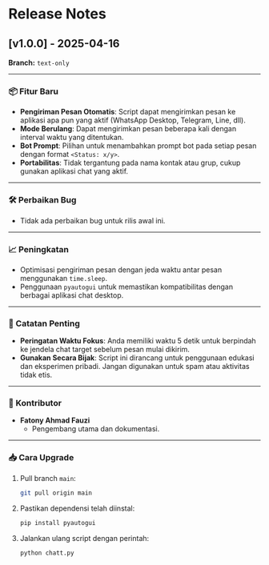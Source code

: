 # Release Notes

## [v1.0.0] - 2025-04-16

**Branch:** `text-only`

---

### 📦 Fitur Baru

- **Pengiriman Pesan Otomatis**: Script dapat mengirimkan pesan ke aplikasi apa pun yang aktif (WhatsApp Desktop, Telegram, Line, dll).
- **Mode Berulang**: Dapat mengirimkan pesan beberapa kali dengan interval waktu yang ditentukan.
- **Bot Prompt**: Pilihan untuk menambahkan prompt bot pada setiap pesan dengan format `<Status: x/y>`.
- **Portabilitas**: Tidak tergantung pada nama kontak atau grup, cukup gunakan aplikasi chat yang aktif.

---

### 🛠️ Perbaikan Bug

- Tidak ada perbaikan bug untuk rilis awal ini.

---

### 📈 Peningkatan

- Optimisasi pengiriman pesan dengan jeda waktu antar pesan menggunakan `time.sleep`.
- Penggunaan `pyautogui` untuk memastikan kompatibilitas dengan berbagai aplikasi chat desktop.

---

### 🚨 Catatan Penting

- **Peringatan Waktu Fokus**: Anda memiliki waktu 5 detik untuk berpindah ke jendela chat target sebelum pesan mulai dikirim.
- **Gunakan Secara Bijak**: Script ini dirancang untuk penggunaan edukasi dan eksperimen pribadi. Jangan digunakan untuk spam atau aktivitas tidak etis.

---

### 👷 Kontributor

- **Fatony Ahmad Fauzi**
  - Pengembang utama dan dokumentasi.

---

### 📥 Cara Upgrade

1. Pull branch `main`:
   ```bash
   git pull origin main
   ```
2. Pastikan dependensi telah diinstal:
   ```bash
   pip install pyautogui
   ```
3. Jalankan ulang script dengan perintah:
   ```bash
   python chatt.py
   ```
